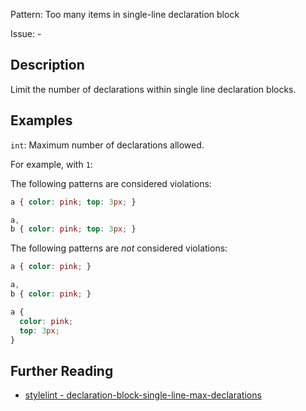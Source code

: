 Pattern: Too many items in single-line declaration block

Issue: -

## Description

Limit the number of declarations within single line declaration blocks.

## Examples

`int`: Maximum number of declarations allowed.

For example, with `1`:

The following patterns are considered violations:

```css
a { color: pink; top: 3px; }
```

```css
a,
b { color: pink; top: 3px; }
```

The following patterns are *not* considered violations:

```css
a { color: pink; }
```

```css
a,
b { color: pink; }
```

```css
a {
  color: pink;
  top: 3px;
}
```

## Further Reading

* [stylelint - declaration-block-single-line-max-declarations](https://stylelint.io/user-guide/rules/declaration-block-single-line-max-declarations)